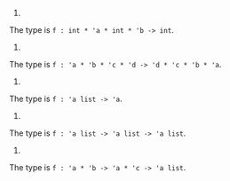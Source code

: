 1.
  The type is `f : int * 'a * int * 'b -> int`.

1.
  The type is `f : 'a * 'b * 'c * 'd -> 'd * 'c * 'b * 'a`.

1.
  The type is `f : 'a list -> 'a`.

1.
  The type is `f : 'a list -> 'a list -> 'a list`.

1.
  The type is `f : 'a * 'b -> 'a * 'c -> 'a list`.


